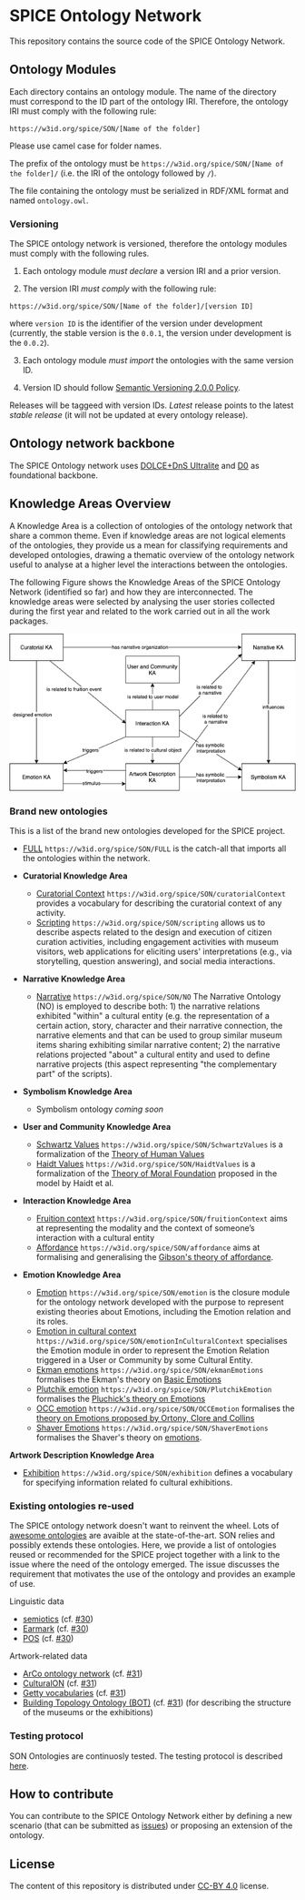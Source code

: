 # SPICE Ontology Network

This repository contains the source code of the SPICE Ontology Network.


## Ontology Modules

Each directory contains an ontology module.
The name of the directory must correspond to the ID part of the  ontology IRI.
Therefore, the ontology IRI must comply with the following rule:

```
https://w3id.org/spice/SON/[Name of the folder]
```

Please use camel case for folder names.

The prefix of the ontology must be ``https://w3id.org/spice/SON/[Name of the folder]/`` (i.e. the IRI of the ontology followed by ``/``).

The file containing the ontology must be serialized in RDF/XML format and named ``ontology.owl``.

### Versioning

The SPICE ontology network is versioned, therefore the ontology modules must comply with the following rules.

1. Each ontology module *must declare* a version IRI and a prior version.

2. The version IRI *must comply* with the following rule:

```
https://w3id.org/spice/SON/[Name of the folder]/[version ID]
```
where ``version ID`` is the identifier of the version under development (currently, the stable version is the ``0.0.1``, the version under development is the ``0.0.2``).

3. Each ontology module *must import* the ontologies with the same version ID.

4. Version ID should follow [Semantic Versioning 2.0.0 Policy](https://semver.org/).

Releases will be taggeed with version IDs.
*Latest* release points to the latest *stable release* (it will not be updated at every ontology release).

## Ontology network backbone

The SPICE Ontology network uses [DOLCE+DnS Ultralite](http://www.ontologydesignpatterns.org/ont/dul/DUL.owl) and [D0](http://www.ontologydesignpatterns.org/ont/dul/d0.owl) as foundational backbone.


## Knowledge Areas Overview

A Knowledge Area is a collection of ontologies of the ontology network that share a common theme. Even if knowledge areas are not logical elements of the ontologies, they provide us a mean for classifying requirements and developed ontologies, drawing a thematic overview of the ontology network useful to analyse at a higher level the interactions between the ontologies.

The following Figure shows the Knowledge Areas of the SPICE Ontology Network (identified so far) and how they are interconnected. The knowledge areas were selected by analysing the user stories collected during the first year and related to the work carried out in all the work packages.

![Knowledge Areas](KnowledgeAreas.png)



### Brand new ontologies

This is a list of the brand new ontologies developed for the SPICE project.

- [FULL](https://w3id.org/spice/SON/FULL) ``https://w3id.org/spice/SON/FULL`` is the catch-all that imports all the ontologies within the network.

- **Curatorial Knowledge Area**
  - [Curatorial Context](https://w3id.org/spice/SON/curatorialContext) ``https://w3id.org/spice/SON/curatorialContext`` provides a vocabulary for describing the curatorial context of any activity.
  - [Scripting](https://w3id.org/spice/SON/scripting) ``https://w3id.org/spice/SON/scripting`` allows us to describe aspects related to the design and execution of citizen curation activities, including engagement activities with museum visitors, web applications for eliciting users' interpretations (e.g., via storytelling, question answering), and social media interactions.

- **Narrative Knowledge Area**
  - [Narrative](https://w3id.org/spice/SON/NO) ``https://w3id.org/spice/SON/NO`` The Narrative Ontology (NO) is employed to describe both: 1) the narrative relations exhibited "within" a cultural entity (e.g. the representation of a certain action, story, character and their narrative connection, the narrative elements and that can be used to group similar museum items sharing exhibiting similar narrative content; 2) the narrative relations projected "about" a cultural entity and used to define narrative projects (this aspect representing "the complementary part" of the scripts).

- **Symbolism Knowledge Area**
  - Symbolism ontology *coming soon*

- **User and Community Knowledge Area**
  - [Schwartz Values](https://w3id.org/spice/SON/SchwartzValues) ``https://w3id.org/spice/SON/SchwartzValues`` is a formalization of the [Theory of Human Values](https://www.sciencedirect.com/science/article/pii/S2405844018372773)
  - [Haidt Values](https://w3id.org/spice/SON/HaidtValues) ``https://w3id.org/spice/SON/HaidtValues`` is a formalization of the  [Theory of Moral Foundation](https://psycnet.apa.org/doiLanding?doi=10.1037%2Fa0015141) proposed in the model by Haidt et al. 

- **Interaction Knowledge Area**
  - [Fruition context](https://w3id.org/spice/SON/fruitionContext) ``https://w3id.org/spice/SON/fruitionContext`` aims at representing the modality and the context of someone’s interaction with a cultural entity
  - [Affordance](https://w3id.org/spice/SON/affordance) ``https://w3id.org/spice/SON/affordance`` aims at formalising and generalising the [Gibson's theory of affordance](https://cs.brown.edu/courses/cs137/readings/Gibson-AFF.pdf).

- **Emotion Knowledge Area**
  - [Emotion](https://w3id.org/spice/SON/emotion) ``https://w3id.org/spice/SON/emotion`` is the closure module for the ontology network developed with the purpose to represent existing theories about Emotions, including the Emotion relation and its roles. 
  - [Emotion in cultural context](https://w3id.org/spice/SON/emotionInCulturalContext) ``https://w3id.org/spice/SON/emotionInCulturalContext``  specialises the Emotion module in order to represent the Emotion Relation triggered in a User or Community by some Cultural Entity. 
  - [Ekman emotions](https://w3id.org/spice/SON/ekmanEmotions) ``https://w3id.org/spice/SON/ekmanEmotions`` formalises the Ekman's theory on [Basic Emotions](https://www.paulekman.com/wp-content/uploads/2013/07/Basic-Emotions.pdf)
  - [Plutchik emotion](https://w3id.org/spice/SON/PlutchikEmotion) ``https://w3id.org/spice/SON/PlutchikEmotion`` formalises the [Pluchick's theory on Emotions](https://www.sciencedirect.com/science/article/pii/B9780125587013500077)
  - [OCC emotion](https://w3id.org/spice/SON/OCCEmotion) ``https://w3id.org/spice/SON/OCCEmotion`` formalises the [theory on Emotions proposed by Ortony, Clore and Collins](https://books.google.com/books?hl=it&lr=&id=dA3JEEAp6TsC&oi=fnd&pg=PP13&dq=ortony+clore+collins&ots=HXLvSq9Tma&sig=BaFT7kk6TMODde2UYC0BCOGCduQ)
  - [Shaver Emotions](https://w3id.org/spice/SON/ShaverEmotions) ``https://w3id.org/spice/SON/ShaverEmotions`` formalises the Shaver's theory on [emotions](https://psycnet.apa.org/buy/1987-28161-001).

**Artwork Description Knowledge Area**
  - [Exhibition](https://w3id.org/spice/SON/exhibition) ``https://w3id.org/spice/SON/exhibition`` defines a vocabulary for specifying information related fo cultural exhibitions.


### Existing ontologies re-used

The SPICE ontology network doesn't want to reinvent the wheel.
Lots of [awesome ontologies](Awesome_ontologies.md) are avaible at the state-of-the-art.
SON relies and possibly extends these ontologies.
Here, we provide a list of ontologies reused or recommended for the SPICE project together with a link to the issue where the need of the ontology emerged.
The issue discusses the requirement that motivates the use of the ontology and provides an example of use.

Linguistic data

- [semiotics](http://ontologydesignpatterns.org/cp/owl/semiotics.owl#) (cf. [#30](https://github.com/spice-h2020/SON/issues/30))
- [Earmark](http://www.essepuntato.it/2008/12/earmark#) (cf. [#30](https://github.com/spice-h2020/SON/issues/30))
- [POS](http://www.ontologydesignpatterns.org/ont/fred/pos.owl#) (cf. [#30](https://github.com/spice-h2020/SON/issues/30))

Artwork-related data

- [ArCo ontology network](https://w3id.org/arco/ontology/arco) (cf. [#31](https://github.com/spice-h2020/SON/issues/31))
- [CulturalON](http://dati.beniculturali.it/cis/) (cf. [#31](https://github.com/spice-h2020/SON/issues/31))
- [Getty vocabularies](http://vocab.getty.edu/) (cf. [#31](https://github.com/spice-h2020/SON/issues/31))
- [Building Topology Ontology (BOT)](https://w3id.org/bot#) (cf. [#31](https://github.com/spice-h2020/SON/issues/31)) (for describing the structure of the museums or the exhibitions)

### Testing protocol

SON Ontologies are continuosly tested. The testing protocol is described  [here](TESTING.md).

## How to contribute

You can contribute to the SPICE Ontology Network either by defining a new scenario (that can be submitted as [issues](https://github.com/spice-h2020/SON/issues/new/choose)) or  proposing an extension of the ontology.


## License

The content of this repository is distributed under [CC-BY 4.0](https://creativecommons.org/licenses/by/4.0/) license.
